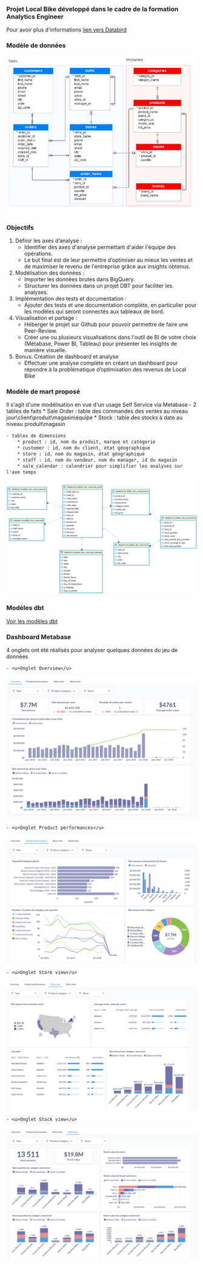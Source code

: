 
### Projet Local Bike développé dans le cadre de la formation Analytics Engineer

Pour avoir plus d'informations [lien vers Databird](https://www.data-bird.co/formation-data-engineer/analytics-engineer-databird-datagen)

### Modèle de données 

![Diagramme](images/source_data_model.png)

### Objectifs

1. Définir les axes d’analyse :
    - Identifier des axes d'analyse permettant d'aider l'équipe des opérations.
    - Le but final est de leur permettre d’optimiser au mieux les ventes et de
maximiser le revenu de l'entreprise grâce aux insights obtenus.
2. Modélisation des données :
    - Importer les données brutes dans BigQuery.
    - Structurer les données dans un projet DBT pour faciliter les analyses.
3. Implémentation des tests et documentation :
    - Ajouter des tests et une documentation complète, en particulier pour les modèles qui seront connectés aux tableaux de bord.
4. Visualisation et partage :
    - Héberger le projet sur Github pour pouvoir permettre de faire une Peer-Review.
    - Créer une ou plusieurs visualisations dans l'outil de BI de votre choix     (Métabase, Power BI, Tableau) pour présenter les insights de manière visuelle.
5. Bonus: Création de dashboard et analyse
    - Effectuer une analyse complète en créant un dashboard pour répondre à la problématique d’optimisation des revenus de Local Bike


### Modèle de mart proposé

Il s'agit d'une modélisation en vue d'un usage Self Service via Metabase
    - 2 tables de faits
        * Sale Order : table des commandes des ventes au niveau jour\client\produit\magasin\équipe
        * Stock : table des stocks à date au niveau produit\magasin
    
    - tables de dimensions
        * product : id, nom du produit, marque et catégorie
        * customer : id, nom du client, état géographique
        * store : id, nom du magasin, état géographique        
        * staff : id, nom du vendeur, nom du manager, id du magasin
        * sale_calendar : calendrier pour simplifier les analyses sur l'axe temps

![Diagramme](images/mart_data_model.png)

### Modèles dbt

[Voir les modèles dbt](https://beng78.github.io/databird_localbike_dbt)


### Dashboard Metabase

4 onglets ont été réalisés pour analyser quelques données du jeu de données

    - <u>Onglet Overview</u>
![Diagramme](images/Metabase_Overview.png)

    - <u>Onglet Product performances</u>
![Diagramme](images/Metabase_Product_performances.png)

    - <u>Onglet Store view</u> 
![Diagramme](images/Metabase_Store_view.png)

    - <u>Onglet Stock view</u>
![Diagramme](images/Metabase_Stock_view.png)



